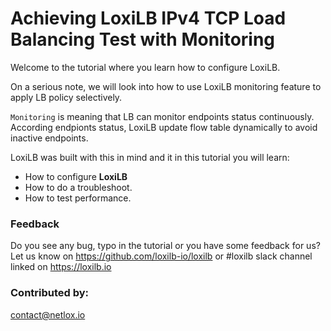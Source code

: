 #  Achieving LoxiLB IPv4 TCP Load Balancing Test with Monitoring

Welcome to the tutorial where you learn how to configure LoxiLB.

On a serious note, we will look into how to use LoxiLB monitoring feature to apply LB policy selectively. 

`Monitoring` is meaning that LB can monitor endpoints status continuously. According endpionts status, LoxiLB update flow table dynamically to avoid inactive endpoints.

LoxiLB was built with this in mind and it in this tutorial you will learn:

* How to configure **LoxiLB**
* How to do a troubleshoot.
* How to test performance.

### Feedback

Do you see any bug, typo in the tutorial or you have some feedback for us?
Let us know on https://github.com/loxilb-io/loxilb or #loxilb slack channel linked on https://loxilb.io

### Contributed by:
contact@netlox.io

